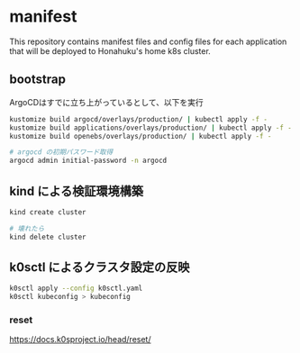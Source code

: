 # manifest
This repository contains manifest files and config files for each application that will be deployed to Honahuku's home k8s cluster.

## bootstrap
ArgoCDはすでに立ち上がっているとして、以下を実行  
```bash
kustomize build argocd/overlays/production/ | kubectl apply -f -
kustomize build applications/overlays/production/ | kubectl apply -f -
kustomize build openebs/overlays/production/ | kubectl apply -f -

# argocd の初期パスワード取得
argocd admin initial-password -n argocd
```

## kind による検証環境構築
```bash
kind create cluster

# 壊れたら
kind delete cluster
```

## k0sctl によるクラスタ設定の反映
```bash
k0sctl apply --config k0sctl.yaml
k0sctl kubeconfig > kubeconfig
```

### reset
https://docs.k0sproject.io/head/reset/
